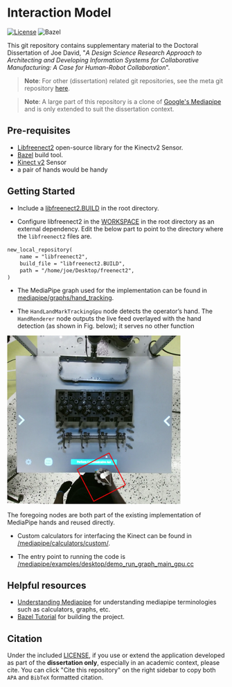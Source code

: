 # Interaction Model
[![License](https://img.shields.io/badge/License-Apache_2.0-blue.svg)](https://opensource.org/licenses/Apache-2.0) ![Bazel](https://img.shields.io/badge/built_using-bazel-green)

This git repository contains supplementary material to the Doctoral Dissertation of Joe David, "_A Design Science Research Approach to Architecting and Developing Information Systems for Collaborative Manufacturing: A Case for Human-Robot Collaboration_". 

> **Note**: For other (dissertation) related git repositories, see the meta git repository [here](https://permanent.link/to/jd-doctoral-dissertation/meta-repository).

> **Note**: A large part of this repository is a clone of [Google's Mediapipe](https://github.com/google/mediapipe) and is only extended to suit the dissertation context.

## Pre-requisites

 + [Libfreenect2](https://github.com/OpenKinect/libfreenect2) open-source library for the Kinectv2 Sensor.
 + [Bazel](https://bazel.build/) build tool.
 + [Kinect v2](https://learn.microsoft.com/en-us/windows/apps/design/devices/kinect-for-windows) Sensor
 + a pair of hands would be handy


## Getting Started


+ Include a [libfreenect2.BUILD](/libfreenect2.BUILD) in the root directory. 

+ Configure libfreenect2 in the  [WORKSPACE](./WORKSPACE) in the root directory as an external dependency. Edit the below part to point to the directory where the `libfreenect2` files are.
```
new_local_repository(
    name = "libfreenect2",
    build_file = "libfreenect2.BUILD",
    path = "/home/joe/Desktop/freenect2",
)
```

+ The MediaPipe graph used for the implementation can be found in [mediapipe/graphs/hand_tracking](/mediapipe/graphs/hand_tracking/hand_tracking_desktop_live_gpu.pbtxt).


+ The `HandLandMarkTrackingGpu` node detects the operator’s hand. The `HandRenderer` node outputs the live feed overlayed with the hand detection (as shown in Fig. below); it serves no other function

<!-- ![Handreder Node Output](/assets/handrendereroutput.png) -->

<img src="/assets/handrendereroutput.png" width="400" height="389" style="text-align: center">

The foregoing nodes are both part of the existing implementation of MediaPipe hands and reused directly. 

+ Custom calculators for interfacing the Kinect can be found in [/mediapipe/calculators/custom/](/mediapipe/calculators/custom/).

+ The entry point to running the code is [/mediapipe/examples/desktop/demo_run_graph_main_gpu.cc](/mediapipe/examples/desktop/demo_run_graph_main_gpu.cc)



## Helpful resources



+ [Understanding Mediapipe](https://developers.google.com/mediapipe/framework) for understanding mediapipe terminologies such as calculators, graphs, etc.
+ [Bazel Tutorial](https://bazel.build/start/cpp) for building the project.

## Citation

Under the included [LICENSE](./LICENSE), if you use or extend the application developed as part of the **dissertation only**, especially in an academic context, please cite. You can click "Cite this repository" on the right sidebar to copy both `APA` and `BibTeX` formatted citation.